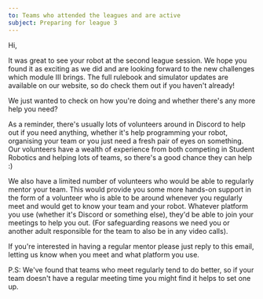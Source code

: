 ```yaml
---
to: Teams who attended the leagues and are active
subject: Preparing for league 3
---
```


Hi,

It was great to see your robot at the second league session. We hope you found
it as exciting as we did and are looking forward to the new challenges which
module Ⅲ brings. The full rulebook and simulator updates are available on our
website, so do check them out if you haven't already!

We just wanted to check on how you're doing and whether there's any more help
you need?

As a reminder, there's usually lots of volunteers around in Discord to help out
if you need anything, whether it's help programming your robot, organising your
team or you just need a fresh pair of eyes on something. Our volunteers have a
wealth of experience from both competing in Student Robotics and helping lots of
teams, so there's a good chance they can help :)

We also have a limited number of volunteers who would be able to regularly
mentor your team. This would provide you some more hands-on support in the form
of a volunteer who is able to be around whenever you regularly meet and would
get to know your team and your robot. Whatever platform you use (whether it's
Discord or something else), they'd be able to join your meetings to help you
out. (For safeguarding reasons we need you or another adult responsible for the
team to also be in any video calls).

If you're interested in having a regular mentor please just reply to this
email, letting us know when you meet and what platform you use.

P.S: We've found that teams who meet regularly tend to do better, so if your
team doesn't have a regular meeting time you might find it helps to set one up.
